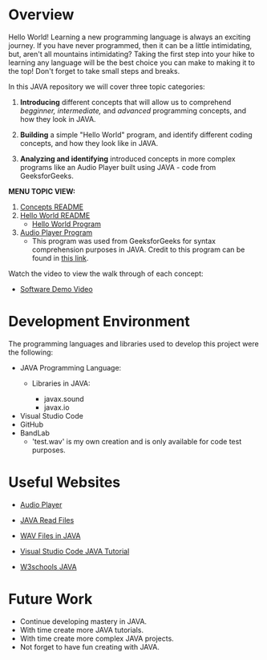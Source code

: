 # Overview

Hello World! Learning a new programming language is always an exciting journey. If you have never programmed, then it can be a little intimidating, but, aren't all mountains intimidating? Taking the first step into your hike to learning any language will be the best choice you can make to making it to the top! Don't forget to take small steps and breaks.

In this JAVA repository we will cover three topic categories:

1. **Introducing** different concepts that will allow us to comprehend *begginner, intermediate,* and *advanced* programming concepts, and how they look in JAVA.

2. **Building** a simple "Hello World" program, and identify different coding concepts, and how they look like in JAVA.

3. **Analyzing and identifying** introduced concepts in more complex programs like an Audio Player built using JAVA - code from GeeksforGeeks.
 
 **MENU TOPIC VIEW:**
 
 1. [Concepts README](/1.Concepts/Concepts.md)
 2. [Hello World README](/2.Hello_World/Hello_JAVA.md)
    - [Hello World Program](/2.Hello_World/Hello.java)
 3. [Audio Player Program](/3.Audio_Player/SimpleAudioPlayer.java)
    - This program was used from GeeksforGeeks for syntax comprehension purposes in JAVA. Credit to this program can be found in [this link](https://www.geeksforgeeks.org/play-audio-file-using-java/).


 Watch the video to view the walk through of each concept:

* [Software Demo Video](http://youtube.link.goes.here)

# Development Environment

The programming languages and libraries used to develop this project were the following:
- JAVA Programming Language:
    - Libraries in JAVA:

        - javax.sound
        - javax.io
- Visual Studio Code
- GitHub 
- BandLab
    - 'test.wav' is my own creation and is only available for code test purposes.

# Useful Websites

* [Audio Player](https://www.geeksforgeeks.org/play-audio-file-using-java/)
* [JAVA Read Files](https://www.w3schools.com/java/java_files_read.asp)
* [WAV Files in JAVA](https://stackoverflow.com/questions/3297749/java-reading-manipulating-and-writing-wav-files)
* [Visual Studio Code JAVA Tutorial](https://code.visualstudio.com/docs/java/java-tutorial)

* [W3schools JAVA](https://www.w3schools.com/java/default.asp)


# Future Work

- Continue developing mastery in JAVA.
- With time create more JAVA tutorials.
- With time create more complex JAVA projects.
- Not forget to have fun creating with JAVA.
